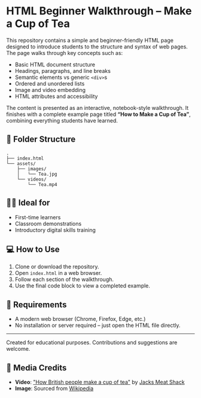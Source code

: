 # HTML Beginner Walkthrough – Make a Cup of Tea

This repository contains a simple and beginner-friendly HTML page designed to introduce students to the structure and syntax of web pages. The page walks through key concepts such as:

- Basic HTML document structure
- Headings, paragraphs, and line breaks
- Semantic elements vs generic `<div>`s
- Ordered and unordered lists
- Image and video embedding
- HTML attributes and accessibility

The content is presented as an interactive, notebook-style walkthrough. It finishes with a complete example page titled **“How to Make a Cup of Tea”**, combining everything students have learned.

## 📂 Folder Structure

```
.
├── index.html
└── assets/
    ├── images/
    │   └── Tea.jpg
    └── videos/
        └── Tea.mp4
```

## 🧑‍🏫 Ideal for

- First-time learners
- Classroom demonstrations
- Introductory digital skills training

## 💻 How to Use

1. Clone or download the repository.
2. Open `index.html` in a web browser.
3. Follow each section of the walkthrough.
4. Use the final code block to view a completed example.

## 🔧 Requirements

- A modern web browser (Chrome, Firefox, Edge, etc.)
- No installation or server required – just open the HTML file directly.

---

Created for educational purposes. Contributions and suggestions are welcome.

## 📸 Media Credits

- **Video**: ["How British people make a cup of tea"](https://youtu.be/gJZDppMH6-o?si=iBnEXDtTTRbOyxR_) by [Jacks Meat Shack](https://www.youtube.com/@JacksMeatShack)
- **Image**: Sourced from [Wikipedia](https://en.wikipedia.org/wiki/English_breakfast_tea#/media/File:Mug_of_English_breakfast_tea.jpg)
